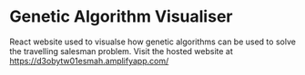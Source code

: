 # Genetic Algorithm Visualiser

React website used to visualse how genetic algorithms can be used to solve the travelling salesman problem. Visit the hosted website at https://d3obytw01esmah.amplifyapp.com/

